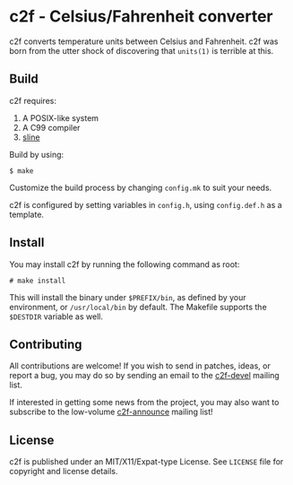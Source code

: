 # c2f - Celsius/Fahrenheit converter

c2f converts temperature units between Celsius and Fahrenheit. c2f was born 
from the utter shock of discovering that ``units(1)`` is terrible at this.

## Build

c2f requires:

1. A POSIX-like system
2. A C99 compiler
3. [sline](https://sr.ht/~arivigo/sline)

Build by using:

```
$ make
```

Customize the build process by changing ``config.mk`` to suit your needs.

c2f is configured by setting variables in ``config.h``, using ``config.def.h`` 
as a template.

## Install

You may install c2f by running the following command as root:

```
# make install
```

This will install the binary under ``$PREFIX/bin``, as defined by your 
environment, or ``/usr/local/bin`` by default. The Makefile supports the 
``$DESTDIR`` variable as well.

## Contributing

All contributions are welcome! If you wish to send in patches, ideas, or report
a bug, you may do so by sending an email to the 
[c2f-devel](https://lists.sr.ht/~arivigo/c2f-devel) mailing list.

If interested in getting some news from the project, you may also want to 
subscribe to the low-volume 
[c2f-announce](https://lists.sr.ht/~arivigo/c2f-announce) mailing list!

## License

c2f is published under an MIT/X11/Expat-type License. See ``LICENSE`` file for 
copyright and license details.

